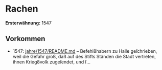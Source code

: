 # Rachen

**Ersterwähnung:** 1547

## Vorkommen
- 1547: [jahre/1547/README.md](../jahre/1547/README.md) – Befehl8habern zu Halle
geſchrieben, weil die Gefahr groß, daß auf des Stifts
Ständen die Stadt vertreten, ihnen Krieg8volk zugeſendet,
und ſ...

